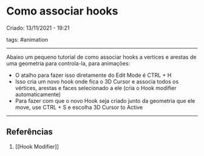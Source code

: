 # Como associar hooks
Criado: 13/11/2021 - 19:21

tags: #animation

---

Abaixo um pequeno tutorial de como associar hooks a vertices e arestas de uma geometria para controla-la, para animações:
- O atalho para fazer isso diretamente do Edit Mode é CTRL + H
- Isso cria um novo hook onde fica o 3D Cursor e associa todos os vértices, arestas e faces selecionado a ele (cria o Hook modifier automaticamente)
- Para fazer com que o novo Hook seja criado junto da geometria que ele move, use CTRL + S e escolha 3D Cursor to Active

---
## Referências
1. [[Hook Modifier]]